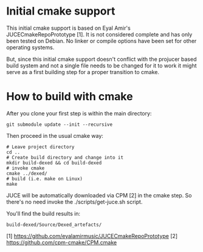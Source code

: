 Initial cmake support
=====================

This initial cmake support is based on Eyal Amir's JUCECmakeRepoPrototype [1]. It is not considered complete
and has only been tested on Debian. No linker or compile options have been set for  other operating systems.

But, since this initial cmake support doesn't conflict with the projucer based build system and
not a single file needs to be changed for it to work it might serve as a first building step for a proper transition to cmake.


# How to build with cmake

After you clone your first step is within the main directory:

```
git submodule update --init --recursive
```


Then proceed in the usual cmake way:

```
# Leave project directory
cd ..
# Create build directory and change into it
mkdir build-dexed && cd build-dexed
# invoke cmake
cmake ../dexed/
# build (i.e. make on Linux)
make
```


JUCE will be automatically downloaded via CPM [2] in the cmake step.
So there's no need invoke the ./scripts/get-juce.sh script.

You'll find the build results in:

```
build-dexed/Source/Dexed_artefacts/
```



[1] https://github.com/eyalamirmusic/JUCECmakeRepoPrototype
[2] https://github.com/cpm-cmake/CPM.cmake

